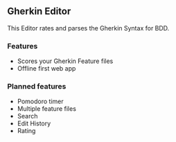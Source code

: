 ## Gherkin Editor

This Editor rates and parses the Gherkin Syntax for BDD.

### Features

* Scores your Gherkin Feature files
* Offline first web app 

### Planned features

* Pomodoro timer
* Multiple feature files
* Search 
* Edit History
* Rating

